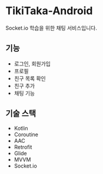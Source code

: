 # TikiTaka-Android
Socket.io 학습을 위한 채팅 서비스입니다.

## 기능
- 로그인, 회원가입
- 프로필
- 친구 목록 확인
- 친구 추가
- 채팅 기능

## 기술 스택 
- Kotlin
- Coroutine
- AAC
- Retrofit
- Glide
- MVVM
- Socket.io
